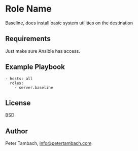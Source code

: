 Role Name
=========

Baseline, does install basic system utilities on the destination

Requirements
------------

Just make sure Ansible has access.

Example Playbook
----------------

    - hosts: all
      roles:
        - server.baseline

License
-------

BSD

Author
------
Peter Tambach, info@petertambach.com
